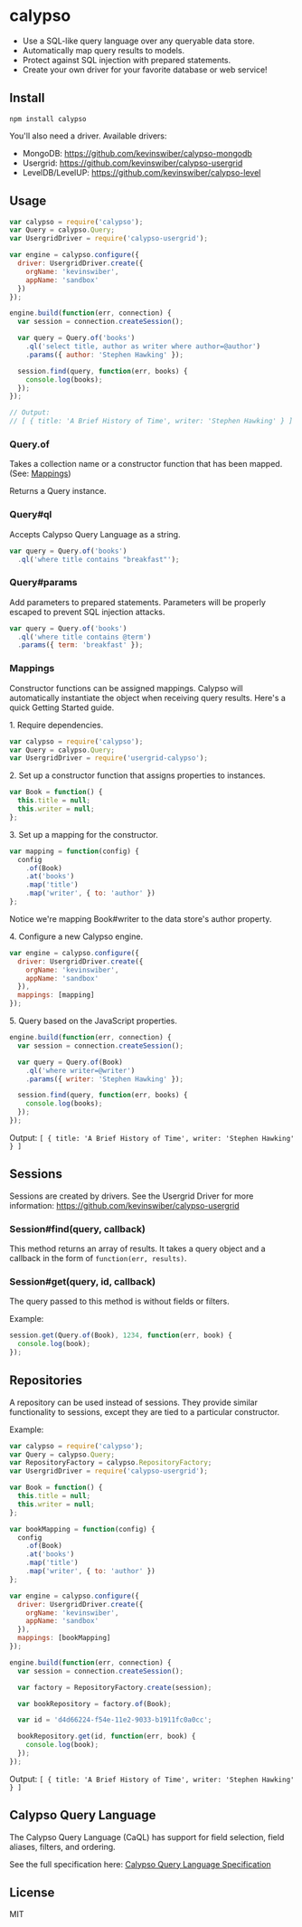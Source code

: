 # calypso

* Use a SQL-like query language over any queryable data store.
* Automatically map query results to models.
* Protect against SQL injection with prepared statements.
* Create your own driver for your favorite database or web service!

## Install

`npm install calypso`

You'll also need a driver.  Available drivers:

* MongoDB: https://github.com/kevinswiber/calypso-mongodb
* Usergrid: https://github.com/kevinswiber/calypso-usergrid
* LevelDB/LevelUP: https://github.com/kevinswiber/calypso-level

## Usage

```javascript
var calypso = require('calypso');
var Query = calypso.Query;
var UsergridDriver = require('calypso-usergrid');

var engine = calypso.configure({
  driver: UsergridDriver.create({
    orgName: 'kevinswiber',
    appName: 'sandbox'
  })
});

engine.build(function(err, connection) {
  var session = connection.createSession();

  var query = Query.of('books')
    .ql('select title, author as writer where author=@author')
    .params({ author: 'Stephen Hawking' });

  session.find(query, function(err, books) {
    console.log(books);
  });
});

// Output:
// [ { title: 'A Brief History of Time', writer: 'Stephen Hawking' } ]

```

### Query.of

Takes a collection name or a constructor function that has been mapped.  (See: [Mappings](#mappings))

Returns a Query instance.

### Query#ql

Accepts Calypso Query Language as a string.

```javascript
var query = Query.of('books')
  .ql('where title contains "breakfast"');
```

### Query#params

Add parameters to prepared statements.  Parameters will be properly escaped to prevent SQL injection attacks.

```javascript
var query = Query.of('books')
  .ql('where title contains @term')
  .params({ term: 'breakfast' });
```


### Mappings

Constructor functions can be assigned mappings.  Calypso will automatically instantiate the object when receiving query results.  Here's a quick Getting Started guide.

1\. Require dependencies.

```javascript
var calypso = require('calypso');
var Query = calypso.Query;
var UsergridDriver = require('usergrid-calypso');
```

2\. Set up a constructor function that assigns properties to instances.

```javascript
var Book = function() {
  this.title = null;
  this.writer = null;
};
```

3\. Set up a mapping for the constructor.

```javascript
var mapping = function(config) {
  config
    .of(Book)
    .at('books')
    .map('title')
    .map('writer', { to: 'author' })
};
```

Notice we're mapping Book#writer to the data store's author property.

4\. Configure a new Calypso engine.

```javascript
var engine = calypso.configure({
  driver: UsergridDriver.create({
    orgName: 'kevinswiber',
    appName: 'sandbox'
  }),
  mappings: [mapping]
});
```

5\. Query based on the JavaScript properties.

```javascript
engine.build(function(err, connection) {
  var session = connection.createSession();

  var query = Query.of(Book)
    .ql('where writer=@writer')
    .params({ writer: 'Stephen Hawking' });

  session.find(query, function(err, books) {
    console.log(books);
  });
});
```

Output: `[ { title: 'A Brief History of Time', writer: 'Stephen Hawking' } ]`

## Sessions

Sessions are created by drivers.  See the Usergrid Driver for more information: https://github.com/kevinswiber/calypso-usergrid

### Session#find(query, callback)

This method returns an array of results.  It takes a query object and a callback in the form of `function(err, results)`.

### Session#get(query, id, callback)

The query passed to this method is without fields or filters.

Example:

```javascript
session.get(Query.of(Book), 1234, function(err, book) {
  console.log(book);
});
```

## Repositories

A repository can be used instead of sessions.  They provide similar functionality to sessions, except they are tied to a particular constructor.

Example:

```javascript
var calypso = require('calypso');
var Query = calypso.Query;
var RepositoryFactory = calypso.RepositoryFactory;
var UsergridDriver = require('calypso-usergrid');

var Book = function() {
  this.title = null;
  this.writer = null;
};

var bookMapping = function(config) {
  config
    .of(Book)
    .at('books')
    .map('title')
    .map('writer', { to: 'author' })
};

var engine = calypso.configure({
  driver: UsergridDriver.create({
    orgName: 'kevinswiber',
    appName: 'sandbox'
  }),
  mappings: [bookMapping]
});

engine.build(function(err, connection) {
  var session = connection.createSession();

  var factory = RepositoryFactory.create(session);

  var bookRepository = factory.of(Book);

  var id = 'd4d66224-f54e-11e2-9033-b1911fc0a0cc';

  bookRepository.get(id, function(err, book) {
    console.log(book);
  });
});

```

Output: `[ { title: 'A Brief History of Time', writer: 'Stephen Hawking' } ]`

## Calypso Query Language

The Calypso Query Language (CaQL) has support for field selection, field aliases, filters, and ordering.

See the full specification here: [Calypso Query Language Specification](https://github.com/kevinswiber/caql#calypso-query-language-specification)

## License

MIT
